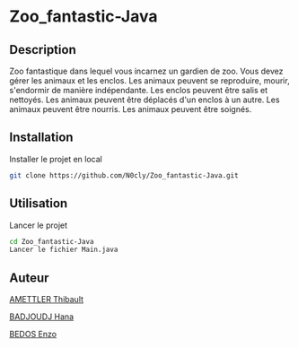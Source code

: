 # Zoo_fantastic-Java

## Description
Zoo fantastique dans lequel vous incarnez un gardien de zoo. Vous devez gérer les animaux et les enclos. Les animaux peuvent se reproduire, mourir, s'endormir de manière indépendante. Les enclos peuvent être salis et nettoyés. Les animaux peuvent être déplacés d'un enclos à un autre. Les animaux peuvent être nourris. Les animaux peuvent être soignés.  

## Installation
Installer le projet en local
```bash
git clone https://github.com/N0cly/Zoo_fantastic-Java.git
```

## Utilisation
Lancer le projet
```bash
cd Zoo_fantastic-Java
Lancer le fichier Main.java
```

## Auteur
[AMETTLER Thibault](https://github.com/TibOwO)

[BADJOUDJ Hana](https://github.com/HanaBADJOUDJb21217885)

[BEDOS Enzo](https://github.com/N0cly)
